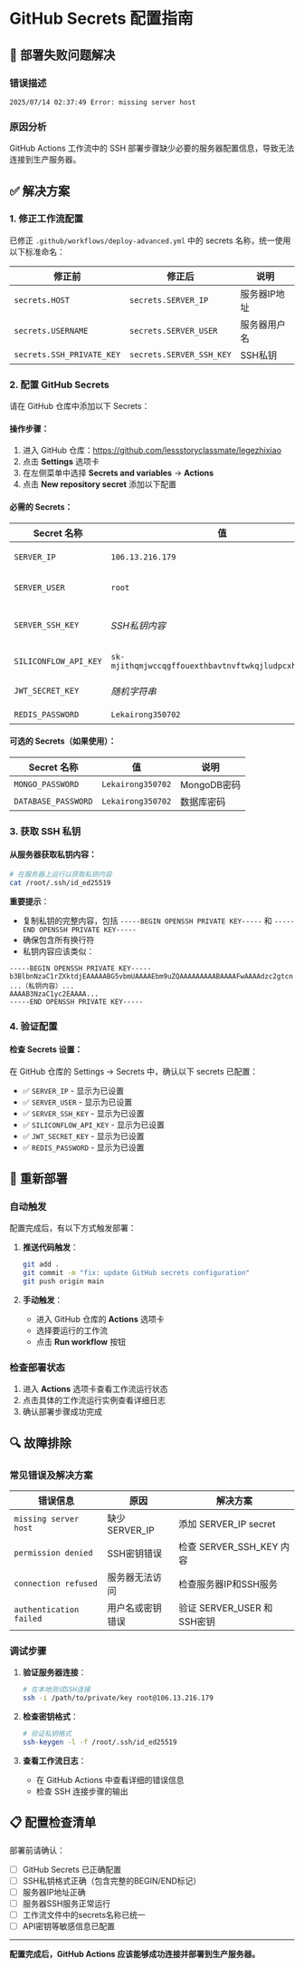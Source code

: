 # GitHub Secrets 配置指南

## 🔧 部署失败问题解决

### 错误描述
```
2025/07/14 02:37:49 Error: missing server host
```

### 原因分析
GitHub Actions 工作流中的 SSH 部署步骤缺少必要的服务器配置信息，导致无法连接到生产服务器。

## ✅ 解决方案

### 1. 修正工作流配置

已修正 `.github/workflows/deploy-advanced.yml` 中的 secrets 名称，统一使用以下标准命名：

| 修正前 | 修正后 | 说明 |
|--------|--------|------|
| `secrets.HOST` | `secrets.SERVER_IP` | 服务器IP地址 |
| `secrets.USERNAME` | `secrets.SERVER_USER` | 服务器用户名 |
| `secrets.SSH_PRIVATE_KEY` | `secrets.SERVER_SSH_KEY` | SSH私钥 |

### 2. 配置 GitHub Secrets

请在 GitHub 仓库中添加以下 Secrets：

#### 操作步骤：
1. 进入 GitHub 仓库：https://github.com/lessstoryclassmate/legezhixiao
2. 点击 **Settings** 选项卡
3. 在左侧菜单中选择 **Secrets and variables** → **Actions**
4. 点击 **New repository secret** 添加以下配置

#### 必需的 Secrets：

| Secret 名称 | 值 | 说明 |
|-------------|-----|------|
| `SERVER_IP` | `106.13.216.179` | 服务器IP地址 |
| `SERVER_USER` | `root` | 服务器登录用户名 |
| `SERVER_SSH_KEY` | *SSH私钥内容* | SSH私钥（从服务器获取） |
| `SILICONFLOW_API_KEY` | `sk-mjithqmjwccqgffouexthbavtnvftwkqjludpcxhrmeztcib` | SiliconFlow API密钥 |
| `JWT_SECRET_KEY` | *随机字符串* | JWT加密密钥 |
| `REDIS_PASSWORD` | `Lekairong350702` | Redis密码 |

#### 可选的 Secrets（如果使用）：

| Secret 名称 | 值 | 说明 |
|-------------|-----|------|
| `MONGO_PASSWORD` | `Lekairong350702` | MongoDB密码 |
| `DATABASE_PASSWORD` | `Lekairong350702` | 数据库密码 |

### 3. 获取 SSH 私钥

#### 从服务器获取私钥内容：

```bash
# 在服务器上运行以获取私钥内容
cat /root/.ssh/id_ed25519
```

**重要提示**：
- 复制私钥的完整内容，包括 `-----BEGIN OPENSSH PRIVATE KEY-----` 和 `-----END OPENSSH PRIVATE KEY-----`
- 确保包含所有换行符
- 私钥内容应该类似：

```
-----BEGIN OPENSSH PRIVATE KEY-----
b3BlbnNzaC1rZXktdjEAAAAABG5vbmUAAAAEbm9uZQAAAAAAAAABAAAAFwAAAAdzc2gtcn
...（私钥内容）...
AAAAB3NzaC1yc2EAAAA...
-----END OPENSSH PRIVATE KEY-----
```

### 4. 验证配置

#### 检查 Secrets 设置：

在 GitHub 仓库的 Settings → Secrets 中，确认以下 secrets 已配置：

- ✅ `SERVER_IP` - 显示为已设置
- ✅ `SERVER_USER` - 显示为已设置  
- ✅ `SERVER_SSH_KEY` - 显示为已设置
- ✅ `SILICONFLOW_API_KEY` - 显示为已设置
- ✅ `JWT_SECRET_KEY` - 显示为已设置
- ✅ `REDIS_PASSWORD` - 显示为已设置

## 🚀 重新部署

### 自动触发
配置完成后，有以下方式触发部署：

1. **推送代码触发**：
   ```bash
   git add .
   git commit -m "fix: update GitHub secrets configuration"
   git push origin main
   ```

2. **手动触发**：
   - 进入 GitHub 仓库的 **Actions** 选项卡
   - 选择要运行的工作流
   - 点击 **Run workflow** 按钮

### 检查部署状态

1. 进入 **Actions** 选项卡查看工作流运行状态
2. 点击具体的工作流运行实例查看详细日志
3. 确认部署步骤成功完成

## 🔍 故障排除

### 常见错误及解决方案

| 错误信息 | 原因 | 解决方案 |
|----------|------|----------|
| `missing server host` | 缺少 SERVER_IP | 添加 SERVER_IP secret |
| `permission denied` | SSH密钥错误 | 检查 SERVER_SSH_KEY 内容 |
| `connection refused` | 服务器无法访问 | 检查服务器IP和SSH服务 |
| `authentication failed` | 用户名或密钥错误 | 验证 SERVER_USER 和 SSH密钥 |

### 调试步骤

1. **验证服务器连接**：
   ```bash
   # 在本地测试SSH连接
   ssh -i /path/to/private/key root@106.13.216.179
   ```

2. **检查密钥格式**：
   ```bash
   # 验证私钥格式
   ssh-keygen -l -f /root/.ssh/id_ed25519
   ```

3. **查看工作流日志**：
   - 在 GitHub Actions 中查看详细的错误信息
   - 检查 SSH 连接步骤的输出

## 📋 配置检查清单

部署前请确认：

- [ ] GitHub Secrets 已正确配置
- [ ] SSH私钥格式正确（包含完整的BEGIN/END标记）
- [ ] 服务器IP地址正确
- [ ] 服务器SSH服务正常运行
- [ ] 工作流文件中的secrets名称已统一
- [ ] API密钥等敏感信息已配置

---

**配置完成后，GitHub Actions 应该能够成功连接并部署到生产服务器。**
